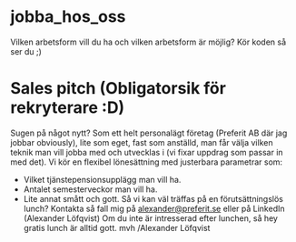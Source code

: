 # jobba_hos_oss
Vilken arbetsform vill du ha och vilken arbetsform är möjlig?
Kör koden så ser du ;)
# Sales pitch (Obligatorsik för rekryterare :D)
Sugen på något nytt?
Som ett helt personalägt företag (Preferit AB där jag jobbar obviously), lite som eget, fast som anställd, man får välja vilken teknik man vill jobba med och
utvecklas i (vi fixar uppdrag som passar in med det). Vi kör en flexibel lönesättning med justerbara parametrar som:
* Vilket tjänstepensionsupplägg man vill ha.
* Antalet semesterveckor man vill ha.
* Lite annat smått och gott.
Så vi kan väl träffas på en förutsättningslös lunch?
Kontakta så fall mig på alexander@preferit.se eller på LinkedIn (Alexander Löfqvist)
Om du inte är intresserad efter lunchen, så hey gratis lunch är alltid gott.
mvh
/Alexander Löfqvist
